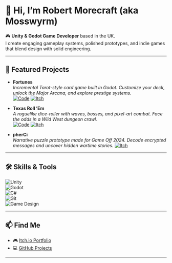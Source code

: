 # 👋 Hi, I’m Robert Morecraft (aka Mosswyrm)

🎮 **Unity & Godot Game Developer** based in the UK.  
I create engaging gameplay systems, polished prototypes, and indie games that blend design with solid engineering.  

---

## 🌟 Featured Projects

- **Fortunes**  
  *Incremental Tarot-style card game built in Godot. Customize your deck, unlock the Major Arcana, and explore prestige systems.*  
  [![Code](https://img.shields.io/badge/View_Code-GitHub-lightgrey?logo=github)](https://github.com/mosswyrm/fortunes) [![Itch](https://img.shields.io/badge/itch.io-FA5C5C?logo=itchdotio&logoColor=white)](https://mosswyrm.itch.io/fortunes)

- **Texas Roll ’Em**  
  *A roguelike dice-roller with waves, bosses, and pixel-art combat. Face the odds in a Wild West dungeon crawl.*  
  [![Code](https://img.shields.io/badge/View_Code-GitHub-lightgrey?logo=github)](https://github.com/mosswyrm/texas-roll-em) [![Itch](https://img.shields.io/badge/itch.io-FA5C5C?logo=itchdotio&logoColor=white)](https://mosswyrm.itch.io/texas-roll-em)
  

- **pherCi**  
  *Narrative puzzle prototype made for Game Off 2024. Decode encrypted messages and uncover hidden wartime stories.*  <!--[![Code](https://img.shields.io/badge/View_Code-GitHub-lightgrey?logo=github)](https://github.com/mosswyrm/pherci) -->
   [![Itch](https://img.shields.io/badge/itch.io-FA5C5C?logo=itchdotio&logoColor=white)](https://mosswyrm.itch.io/pherci)


---

## 🛠 Skills & Tools
![Unity](https://img.shields.io/badge/Unity-000000?logo=unity&logoColor=white)  
![Godot](https://img.shields.io/badge/Godot-478CBF?logo=godot-engine&logoColor=white)  
![C#](https://img.shields.io/badge/C%23-239120?logo=csharp&logoColor=white)  
![Git](https://img.shields.io/badge/Git-F05032?logo=git&logoColor=white)  
![Game Design](https://img.shields.io/badge/Focus-Gameplay_Programming-blue)  

---

## 📫 Find Me
- 🎮 [Itch.io Portfolio](https://mosswyrm.itch.io)  
- 💻 [GitHub Projects](https://github.com/mosswyrm)  
<!-- 🔗 LinkedIn -->

---

<!--
**MossWyrm/MossWyrm** is a ✨ _special_ ✨ repository because its `README.md` (this file) appears on your GitHub profile.

Here are some ideas to get you started:

- 🔭 I’m currently working on ...
- 🌱 I’m currently learning ...
- 👯 I’m looking to collaborate on ...
- 🤔 I’m looking for help with ...
- 💬 Ask me about ...
- 📫 How to reach me: ...
- 😄 Pronouns: ...
- ⚡ Fun fact: ...
-->
